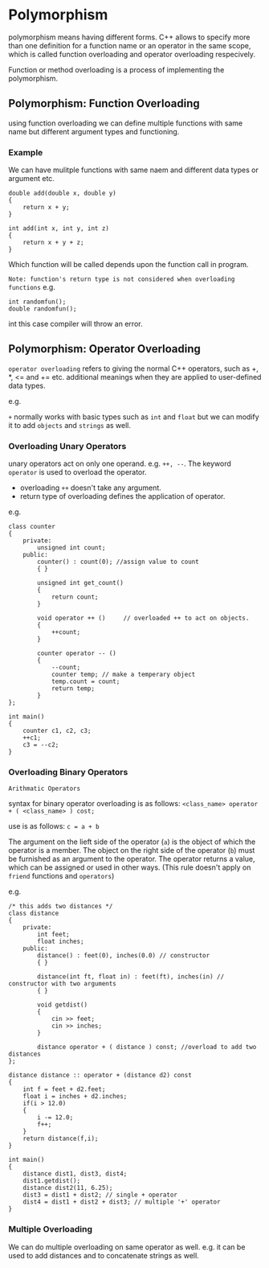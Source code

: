 # Polymorphism
polymorphism means having different forms. C++ allows to specify more than one definition for a function name or an operator in the same scope, which is called function overloading and operator overloading respecively.

Function or method overloading is a process of implementing the polymorphism. 

## Polymorphism: Function Overloading
using function overloading we can define multiple functions with same name but different argument types and functioning.

### Example
We can have mulitple functions with same naem and different data types or argument etc.

```
double add(double x, double y)
{
    return x + y;
}

int add(int x, int y, int z)
{
    return x + y + z;
}
```

Which function will be called depends upon the function call in program.

`Note: function's return type is not considered when overloading functions`
e.g.

```
int randomfun();
double randomfun();
```
int this case compiler will throw an error.

## Polymorphism: Operator Overloading
`operator overloading` refers to giving the normal C++ operators, such as +, *, <= and += etc. additional meanings when they are applied to user-defined data types.

e.g.

`+` normally works with basic types such as `int` and `float` but we can modify it to add `objects` and `strings` as well.

### Overloading Unary Operators
unary operators act on only one operand. e.g. `++, --`. The keyword `operator` is used to overload the operator.

* overloading `++` doesn't take any argument.
* return type of overloading defines the application of operator.

e.g.
```
class counter
{
    private:
        unsigned int count;
    public:
        counter() : count(0); //assign value to count
        { }
        
        unsigned int get_count()
        {
            return count;
        }

        void operator ++ ()     // overloaded ++ to act on objects.
        {
            ++count;
        }

        counter operator -- ()
        {
            --count;
            counter temp; // make a temperary object
            temp.count = count;
            return temp;
        }
};

int main()
{
    counter c1, c2, c3;
    ++c1;
    c3 = --c2;
}
```

### Overloading Binary Operators

`Arithmatic Operators`

syntax for binary operator overloading is as follows:
```<class_name> operator + ( <class_name> ) cost;```

use is as follows:
    `c = a + b`

The argument on the lieft side of the operator (`a`) is the object of which the operator is a member. The object on the right side of the operator (`b`) must be furnished as an argument to the operator. The operator returns a value, which can be assigned or used in other ways. (This rule doesn't apply on `friend` functions and `operators`)

e.g.
```
/* this adds two distances */
class distance
{
    private:
        int feet;
        float inches;
    public:
        distance() : feet(0), inches(0.0) // constructor
        { }

        distance(int ft, float in) : feet(ft), inches(in) // constructor with two arguments
        { }

        void getdist()
        {
            cin >> feet;
            cin >> inches;            
        }

        distance operator + ( distance ) const; //overload to add two distances
};

distance distance :: operator + (distance d2) const
{
    int f = feet + d2.feet;
    float i = inches + d2.inches;
    if(i > 12.0)
    {
        i -= 12.0;
        f++;
    }
    return distance(f,i);
}

int main()
{
    distance dist1, dist3, dist4;
    dist1.getdist();
    distance dist2(11, 6.25);
    dist3 = dist1 + dist2; // single + operator
    dist4 = dist1 + dist2 + dist3; // multiple '+' operator
}

```
### Multiple Overloading
We can do multiple overloading on same operator as well. e.g. it can be used to add distances and to concatenate strings as well.